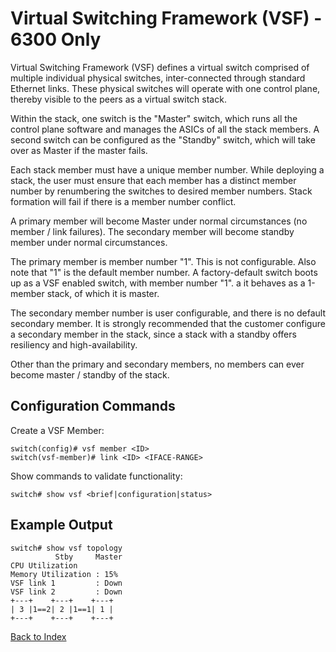 # Virtual Switching Framework (VSF) - 6300 Only

Virtual Switching Framework (VSF) defines a virtual switch comprised of multiple individual physical switches, inter-connected through standard Ethernet links. These physical switches will operate with one control plane, thereby visible to the peers as a virtual switch stack.

Within the stack, one switch is the "Master" switch, which runs all the control plane software and manages the ASICs of all the stack members. A second switch can be configured as the "Standby" switch, which will take over as Master if the master fails.

Each stack member must have a unique member number. While deploying a stack, the user must ensure that each member has a distinct member number by renumbering the switches to desired member numbers. Stack formation will fail if there is a member number conflict.

A primary member will become Master under normal circumstances (no member / link failures). The secondary member will become standby member under normal circumstances.

The primary member is member number "1". This is not configurable. Also note that "1" is the default member number. A factory-default switch boots up as a VSF enabled switch, with member number "1". a it behaves as a 1-member stack, of which it is master.

The secondary member number is user configurable, and there is no default secondary member. It is strongly recommended that the customer configure a secondary member in the stack, since a stack with a standby offers resiliency and high-availability.

Other than the primary and secondary members, no members can ever become master / standby of the stack.

## Configuration Commands

Create a VSF Member:

```text
switch(config)# vsf member <ID>
switch(vsf-member)# link <ID> <IFACE-RANGE>
```

Show commands to validate functionality:

```text
switch# show vsf <brief|configuration|status>
```

## Example Output

```text
switch# show vsf topology
          Stby     Master
CPU Utilization
Memory Utilization : 15%
VSF link 1         : Down
VSF link 2         : Down
+---+    +---+    +---+
| 3 |1==2| 2 |1==1| 1 |
+---+    +---+    +---+
```

[Back to Index](../index.md)